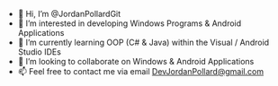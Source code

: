 - 👋 Hi, I’m @JordanPollardGit
- 👀 I’m interested in developing Windows Programs & Android Applications
- 🌱 I’m currently learning OOP (C# & Java) within the Visual / Android Studio IDEs
- 💞️ I’m looking to collaborate on Windows & Android Applications
- 📫 Feel free to contact me via email DevJordanPollard@gmail.com

<!---
JordanPollardGit/JordanPollardGit is a ✨ special ✨ repository because its `README.md` (this file) appears on your GitHub profile.
You can click the Preview link to take a look at your changes.
--->
